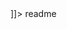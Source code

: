<snippet>
  <content><![CDATA[
# ${1:My-web-class}
Using to learning HTML, CSS, and JavaScript.
##Usage
Set a random to let people to guess in count times.
##Contributing

]]></content>
  <tabTrigger>readme</tabTrigger>
</snippet>

 

